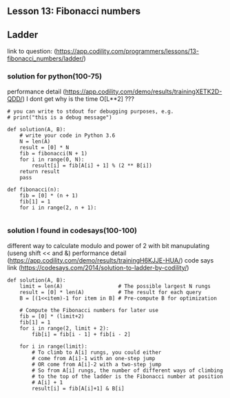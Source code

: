## Lesson 13: Fibonacci numbers
## Ladder
link to question: (https://app.codility.com/programmers/lessons/13-fibonacci_numbers/ladder/)  

### solution for python(100-75)
performance detail (https://app.codility.com/demo/results/trainingXETK2D-QDD/)
I dont get why is the time O[L**2] ???
```
# you can write to stdout for debugging purposes, e.g.
# print("this is a debug message")

def solution(A, B):
    # write your code in Python 3.6
    N = len(A)
    result = [0] * N
    fib = fibonacci(N + 1)
    for i in range(0, N):
        result[i] = fib[A[i] + 1] % (2 ** B[i])
    return result
    pass

def fibonacci(n):
    fib = [0] * (n + 1)
    fib[1] = 1
    for i in range(2, n + 1):
    
```

### solution I found in codesays(100-100)
different way to calculate modulo and power of 2 with bit manupulating (useng shift << and &)
performance detail (https://app.codility.com/demo/results/trainingH6KJJE-HUA/)
code says link (https://codesays.com/2014/solution-to-ladder-by-codility/)
```
def solution(A, B):
    limit = len(A)                  # The possible largest N rungs
    result = [0] * len(A)           # The result for each query
    B = [(1<<item)-1 for item in B] # Pre-compute B for optimization
 
    # Compute the Fibonacci numbers for later use
    fib = [0] * (limit+2)
    fib[1] = 1
    for i in range(2, limit + 2):
        fib[i] = fib[i - 1] + fib[i - 2]
 
    for i in range(limit):
        # To climb to A[i] rungs, you could either
        # come from A[i]-1 with an one-step jump
        # OR come from A[i]-2 with a two-step jump
        # So from A[i] rungs, the number of different ways of climbing
        # to the top of the ladder is the Fibonacci number at position
        # A[i] + 1
        result[i] = fib[A[i]+1] & B[i]
 ```
